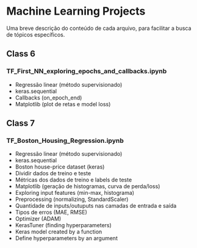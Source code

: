 # Machine Learning Projects

Uma breve descrição do conteúdo de cada arquivo, para facilitar a busca de tópicos específicos.

## Class 6
### TF_First_NN_exploring_epochs_and_callbacks.ipynb
- Regressão linear (método supervisionado)
- keras.sequential
- Callbacks (on_epoch_end)
- Matplotlib (plot de retas e model loss)

## Class 7
### TF_Boston_Housing_Regression.ipynb
- Regressão linear (método supervisionado)
- keras.sequential
- Boston house-price dataset (keras)
- Dividir dados de treino e teste
- Métricas dos dados de treino e labels de teste
- Matplotlib (geração de histogramas, curva de perda/loss)
- Exploring input features (min-max, histograma)
- Preprocessing (normalizing, StandardScaler)
- Quantidade de inputs/outuputs nas camadas de entrada e saída
- Tipos de erros (MAE, RMSE)
- Optimizer (ADAM)
- KerasTuner (finding hyperparameters)
- Keras model created by a function
- Define hyperparameters by an argument 

